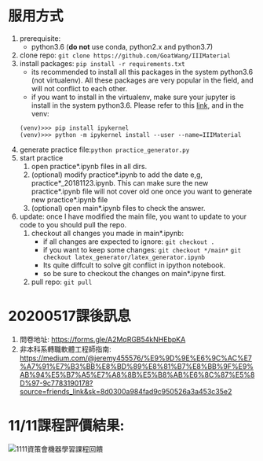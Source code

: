 # 服用方式


1. prerequisite: 
    - python3.6 (**do not** use conda, python2.x and python3.7)
2. clone repo: ```git clone https://github.com/GoatWang/IIIMaterial```
3. install packages: ```pip install -r requirements.txt```
    - its recommended to install all this packages in the system python3.6 (not virtualenv). All these packages are very popular in the field, and will not conflict to each other.
    - if you want to install in the virtualenv, make sure your jupyter is install in the system python3.6. Please refer to this [link](https://zhuanlan.zhihu.com/p/33257881), and in the venv:
    ```
    (venv)>>> pip install ipykernel
    (venv)>>> python -m ipykernel install --user --name=IIIMaterial
    ```
4. generate practice file:```python practice_generator.py```
5. start practice
    1. open practice*.ipynb files in all dirs.
    2. (optional) modify practice\*.ipynb to add the date e,g, practice\*\_20181123.ipynb. This can make sure the new practice\*.ipynb file will not cover old one once you want to generate new practice\*.ipynb file 
    3. (optional) open main*.ipynb files to check the answer.
6. update: once I have modified the main file, you want to update to your code to you should pull the repo. 
    1. checkout all changes you made in main*.ipynb: 
        - if all changes are expected to ignore:
            ```git checkout .```
        - if you want to keep some changes:
            ```git checkout */main*``` 
            ```git checkout latex_generator/latex_generator.ipynb```
        - Its quite diffcult to solve git conflict in ipython notebook.
        - so be sure to checkout the changes on main*.ipyne first.
    2. pull repo: ```git pull```



# 20200517課後訊息
1. 問卷地址: https://forms.gle/A2MqRGB54kNHEbpKA
2. 非本科系轉職軟體工程師指南: https://medium.com/@jeremy455576/%E9%9D%9E%E6%9C%AC%E7%A7%91%E7%B3%BB%E8%BD%89%E8%81%B7%E8%BB%9F%E9%AB%94%E5%B7%A5%E7%A8%8B%E5%B8%AB%E6%8C%87%E5%8D%97-9c7783190178?source=friends_link&sk=8d0300a984fad9c950526a3a453c35e2

<!-- # 20190901課後訊息
1. 問卷地址: https://docs.google.com/forms/d/e/1FAIpQLSe0BrMz2vmZW_X0aTY3qClrOKbkjj20Z2kotzuwE6IxbIUDyQ/viewform?usp=sf_link
2. kaggle專案網頁成品: http://realestateevaluator-dev.ap-southeast-1.elasticbeanstalk.com/evaluator/
3. 講師自學程式的心路歷程: https://ithelp.ithome.com.tw/articles/10195825 -->

<!-- # 20190331課後訊息
1. 問卷網址: https://docs.google.com/forms/d/e/1FAIpQLScDHxoRzLMz1UES_xPoq4-ZRPs5EiOvfGc1YzuNlIYiE6n6TA/viewform?usp=sf_link
2. kaggle競賽: https://www.kaggle.com/t/94b12368cbce4c65a2b4ea4be059e312
3. kaggle專案網頁成品: http://realestateevaluator-dev.ap-southeast-1.elasticbeanstalk.com/evaluator/
4. 講師自學程式的心路歷程: https://ithelp.ithome.com.tw/articles/10195825 -->

<!-- 
# 11/11課後訊息
1. 11/13問卷網址: (disabled)~~https://goo.gl/forms/X0gKPnmTquu9XVBL2~~
2. 有人問我能不能分享自學程式的心路歷程，[這是我去年底寫的一篇文章](https://ithelp.ithome.com.tw/articles/10195825)，給你們參考。
2. 作業: 請自行使用07_RealEstatePractice進行探索分析並做出預測結果，請在同一分jupyter notebook的最上方的block整理出:
    1. 要求項目:
        - 自行計算出尚未取log的「真實total_price」跟「預測total_price」的rmse(40%)
        - 整理出使用課程上或課程外學到的哪一些「前處理」、「分群」、「分類」技術(60%)
    2. 加分項目:
        - 比較出各分類演算法在這份資料集上適用的差異與心得(20%)
    3. 繳交期限: 11/27(二)
    4. 資料集:以自己想練習的部分為主，想練習前處理的，可以玩未處理過的資料集(df_realestate.csv)，想多練習model的，可以玩已經做好處理的(df_realestate_processed.csv)。
    5. 繳交方式: 將repo push到自己的github上，並提供你github中這一個notebook的連結給統一個負責人，整理完後再轉交給我。 -->

# 11/11課程評價結果:
![1111資策會機器學習課程回饋](static/1111資策會機器學習課程回饋.png)
